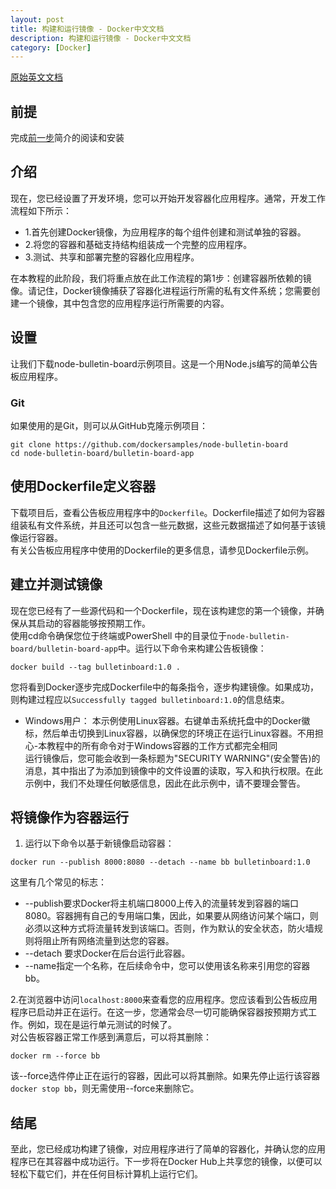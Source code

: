 ```yaml
---
layout: post
title: 构建和运行镜像 - Docker中文文档
description: 构建和运行镜像 - Docker中文文档
category: [Docker]
---
```

[原始英文文档](https://docs.docker.com/get-started/part2)
## 前提
完成[前一步](/docker-orientation-setup.html)简介的阅读和安装
## 介绍
现在，您已经设置了开发环境，您可以开始开发容器化应用程序。通常，开发工作流程如下所示：
* 1.首先创建Docker镜像，为应用程序的每个组件创建和测试单独的容器。
* 2.将您的容器和基础支持结构组装成一个完整的应用程序。
* 3.测试、共享和部署完整的容器化应用程序。  

在本教程的此阶段，我们将重点放在此工作流程的第1步：创建容器所依赖的镜像。请记住，Docker镜像捕获了容器化进程运行所需的私有文件系统；您需要创建一个镜像，其中包含您的应用程序运行所需要的内容。
## 设置
让我们下载node-bulletin-board示例项目。这是一个用Node.js编写的简单公告板应用程序。
### Git
如果使用的是Git，则可以从GitHub克隆示例项目：
```
git clone https://github.com/dockersamples/node-bulletin-board
cd node-bulletin-board/bulletin-board-app
```
## 使用Dockerfile定义容器
下载项目后，查看公告板应用程序中的`Dockerfile`。Dockerfile描述了如何为容器组装私有文件系统，并且还可以包含一些元数据，这些元数据描述了如何基于该镜像运行容器。  
有关公告板应用程序中使用的Dockerfile的更多信息，请参见Dockerfile示例。  
## 建立并测试镜像
现在您已经有了一些源代码和一个Dockerfile，现在该构建您的第一个镜像，并确保从其启动的容器能够按预期工作。  
使用cd命令确保您位于终端或PowerShell 中的目录位于`node-bulletin-board/bulletin-board-app`中。运行以下命令来构建公告板镜像：
```
docker build --tag bulletinboard:1.0 .
```
您将看到Docker逐步完成Dockerfile中的每条指令，逐步构建镜像。如果成功，则构建过程应以`Successfully tagged bulletinboard:1.0`的信息结束。
* Windows用户： 
本示例使用Linux容器。右键单击系统托盘中的Docker徽标，然后单击切换到Linux容器，以确保您的环境正在运行Linux容器。不用担心-本教程中的所有命令对于Windows容器的工作方式都完全相同   
运行镜像后，您可能会收到一条标题为"SECURITY WARNING"(安全警告)的消息，其中指出了为添加到镜像中的文件设置的读取，写入和执行权限。在此示例中，我们不处理任何敏感信息，因此在此示例中，请不要理会警告。

## 将镜像作为容器运行
1. 运行以下命令以基于新镜像启动容器： 

```
docker run --publish 8000:8080 --detach --name bb bulletinboard:1.0
```
这里有几个常见的标志：  
* --publish要求Docker将主机端口8000上传入的流量转发到容器的端口8080。容器拥有自己的专用端口集，因此，如果要从网络访问某个端口，则必须以这种方式将流量转发到该端口。否则，作为默认的安全状态，防火墙规则将阻止所有网络流量到达您的容器。
* --detach 要求Docker在后台运行此容器。
* --name指定一个名称，在后续命令中，您可以使用该名称来引用您的容器bb。  

2.在浏览器中访问`localhost:8000`来查看您的应用程序。您应该看到公告板应用程序已启动并正在运行。在这一步，您通常会尽一切可能确保容器按预期方式工作。例如，现在是运行单元测试的时候了。  
对公告板容器正常工作感到满意后，可以将其删除：
```
docker rm --force bb
```
该--force选件停止正在运行的容器，因此可以将其删除。如果先停止运行该容器`docker stop bb`，则无需使用--force来删除它。
## 结尾
至此，您已经成功构建了镜像，对应用程序进行了简单的容器化，并确认您的应用程序已在其容器中成功运行。下一步将在Docker Hub上共享您的镜像，以便可以轻松下载它们，并在任何目标计算机上运行它们。